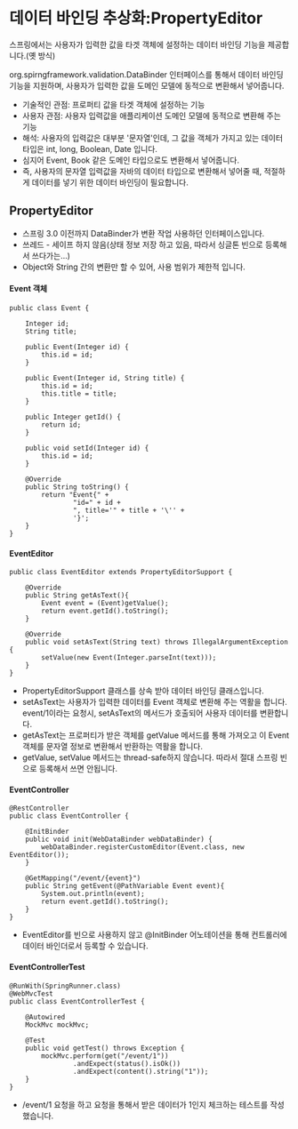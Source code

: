 # 데이터 바인딩 추상화:PropertyEditor
스프링에서는 사용자가 입력한 값을 타겟 객체에 설정하는 데이터 바인딩 기능을 제공합니다.(옛 방식)

org.spirngframework.validation.DataBinder 인터페이스를 통해서 데이터 바인딩 기능을 지원하며, 사용자가 입력한 값을 도메인 모델에 동적으로 변환해서 넣어줍니다.

- 기술적인 관점: 프로퍼티 값을 타겟 객체에 설정하는 기능
- 사용자 관점: 사용자 입력값을 애플리케이션 도메인 모델에 동적으로 변환해 주는 기능
- 해석: 사용자의 입력값은 대부분 '문자열'인데, 그 값을 객체가 가지고 있는 데이터 타입은 int, long, Boolean, Date 입니다.
- 심지어 Event, Book 같은 도메인 타입으로도 변환해서 넣어줍니다.
- 즉, 사용자의 문자열 입력값을 자바의 데이터 타입으로 변환해서 넣어줄 때, 적절하게 데이터를 넣기 위한 데이터 바인딩이 필요합니다.

## PropertyEditor

- 스프링 3.0 이전까지 DataBinder가 변환 작업 사용하던 인터페이스입니다.
- 쓰레드 - 세이프 하지 않음(상태 정보 저장 하고 있음, 따라서 싱글톤 빈으로 등록해서 쓰다가는...)
- Object와 String 간의 변환만 할 수 있어, 사용 범위가 제한적 입니다.

#### Event 객체
```
public class Event {

    Integer id;
    String title;

    public Event(Integer id) {
        this.id = id;
    }

    public Event(Integer id, String title) {
        this.id = id;
        this.title = title;
    }

    public Integer getId() {
        return id;
    }

    public void setId(Integer id) {
        this.id = id;
    }

    @Override
    public String toString() {
        return "Event{" +
                "id=" + id +
                ", title='" + title + '\'' +
                '}';
    }
}
```

#### EventEditor
```
public class EventEditor extends PropertyEditorSupport {

    @Override
    public String getAsText(){
        Event event = (Event)getValue();
        return event.getId().toString();
    }

    @Override
    public void setAsText(String text) throws IllegalArgumentException {
        setValue(new Event(Integer.parseInt(text)));
    }
}
```
- PropertyEditorSupport 클래스를 상속 받아 데이터 바인딩 클래스입니다.
- setAsText는 사용자가 입력한 데이터를 Event 객체로 변환해 주는 역활을 합니다. event/1이라는 요청시, setAsText의 메서드가 호출되어 사용자 데이터를 변환합니다.
- getAsText는 프로퍼티가 받은 객체를 getValue 메서드를 통해 가져오고 이 Event 객체를 문자열 정보로 변환해서 반환하는 역활을 합니다. 
- getValue, setValue 메서드는 thread-safe하지 않습니다. 따라서 절대 스프링 빈으로 등록해서 쓰면 안됩니다.


#### EventController
```
@RestController
public class EventController {

    @InitBinder
    public void init(WebDataBinder webDataBinder) {
        webDataBinder.registerCustomEditor(Event.class, new EventEditor());
    }

    @GetMapping("/event/{event}")
    public String getEvent(@PathVariable Event event){
        System.out.println(event);
        return event.getId().toString();
    }
}
```
- EventEditor를 빈으로 사용하지 않고 @InitBinder 어노테이션을 통해 컨트롤러에 데이터 바인더로서 등록할 수 있습니다.


#### EventControllerTest
```
@RunWith(SpringRunner.class)
@WebMvcTest
public class EventControllerTest {

    @Autowired
    MockMvc mockMvc;

    @Test
    public void getTest() throws Exception {
        mockMvc.perform(get("/event/1"))
                .andExpect(status().isOk())
                .andExpect(content().string("1"));
    }
}
```
- /event/1 요청을 하고 요청을 통해서 받은 데이터가 1인지 체크하는 테스트를 작성했습니다.
